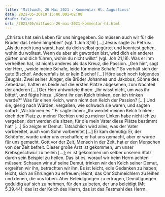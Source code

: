 ```yaml
---
title: 'Mittwoch, 26 Mai 2021 : Kommentar Hl. Augustinus'
date: 2021-05-26T10:15:00.001+02:00
draft: false
url: /2021/05/mittwoch-26-mai-2021-kommentar-hl.html
---
```


„Christus hat sein Leben für uns hingegeben. So müssen auch wir für die Brüder das Leben hingeben“ (vgl. 1 Joh 3,16) \[…\] Jesus sagte zu Petrus: „Als du noch jung warst, hast du dich selbst gegürtet und konntest gehen, wohin du wolltest. Wenn du aber alt geworden bist, wird dich ein anderer gürten und dich führen, wohin du nicht willst“ (vgl. Joh 21,18). Was er ihm verheißen hat, ist nichts anderes als das Kreuz, die Passion. „Geh hin“, sagt der Herr, „weide meine Schafe, leide für meine Schafe.“ So verhält sich der gute Bischof. Anderenfalls ist er kein Bischof \[…\] Höre auch noch folgendes Zeugnis. Zwei seiner Jünger, die Brüder Johannes und Jakobus, Söhne des Zebedäus, hatten es beide auf die ersten Plätze abgesehen, zum Nachteil der anderen \[…\] Der Herr antwortete ihnen: „Ihr wisst nicht, um was ihr bittet“, und fügte hinzu: „Könnt ihr den Kelch trinken, den ich trinken werde?“ Was für einen Kelch, wenn nicht den Kelch der Passion? \[…\] Und sie, gierig nach Würden, vergaßen, wie schwach sie waren, und sagten sofort: „Wir können es.“ Er sagte ihnen: „Ihr werdet meinen Kelch trinken; doch den Platz zu meiner Rechten und zu meiner Linken habe nicht ich zu vergeben; dort werden die sitzen, für die mein Vater diese Plätze bestimmt hat“ \[…\] So zeigte er Demut: Tatsächlich wird alles, was der Vater vorbereitet, auch vom Sohn vorbereitet \[…\] Er kam demütig: Er, der Schöpfer, wurde unter uns erschaffen; er hat uns gemacht, aber er wurde für uns gemacht. Gott vor der Zeit, Mensch in der Zeit, hat er den Menschen von der Zeit befreit. Dieser große Arzt ist gekommen, um unser Krebsgeschwür zu heilen \[…\]; er ist gekommen um selber unseren Stolz durch sein Beispiel zu heilen. Das ist es, worauf wir beim Herrn achten müssen: Schauen wir auf seine Demut, trinken wir den Kelch seiner Demut, ergreifen wir ihn, betrachten wir ihn. Es ist leicht, edle Gedanken zu haben; leicht, sich an Ehrungen zu erfreuen; leicht, das Ohr Schmeichlern zu leihen und denen, die uns loben. Aber Beleidigungen zu ertragen, Demütigungen geduldig auf sich zu nehmen, für den zu beten, der uns beleidigt (Mt 5,39.44): das ist der Kelch des Herrn, das ist das Festmahl des Herrn.